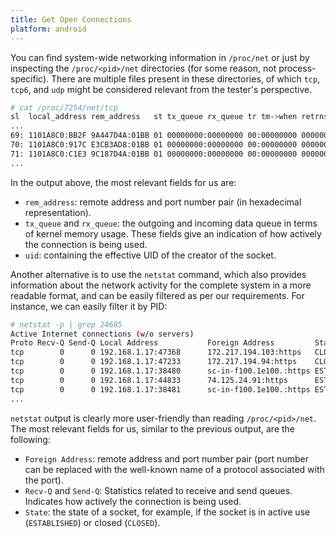 ```yaml
---
title: Get Open Connections
platform: android
---
```


You can find system-wide networking information in `/proc/net` or just by inspecting the `/proc/<pid>/net` directories (for some reason, not process-specific). There are multiple files present in these directories, of which `tcp`, `tcp6`, and `udp` might be considered relevant from the tester's perspective.

```bash
# cat /proc/7254/net/tcp
sl  local_address rem_address   st tx_queue rx_queue tr tm->when retrnsmt   uid  timeout inode
...
69: 1101A8C0:BB2F 9A447D4A:01BB 01 00000000:00000000 00:00000000 00000000 10093        0 75412 1 0000000000000000 20 3 19 10 -1
70: 1101A8C0:917C E3CB3AD8:01BB 01 00000000:00000000 00:00000000 00000000 10093        0 75553 1 0000000000000000 20 3 23 10 -1
71: 1101A8C0:C1E3 9C187D4A:01BB 01 00000000:00000000 00:00000000 00000000 10093        0 75458 1 0000000000000000 20 3 19 10 -1
...
```

In the output above, the most relevant fields for us are:

- `rem_address`: remote address and port number pair (in hexadecimal representation).
- `tx_queue` and `rx_queue`: the outgoing and incoming data queue in terms of kernel memory usage. These fields give an indication of how actively the connection is being used.
- `uid`: containing the effective UID of the creator of the socket.

Another alternative is to use the `netstat` command, which also provides information about the network activity for the complete system in a more readable format, and can be easily filtered as per our requirements. For instance, we can easily filter it by PID:

```bash
# netstat -p | grep 24685
Active Internet connections (w/o servers)
Proto Recv-Q Send-Q Local Address           Foreign Address         State       PID/Program Name
tcp        0      0 192.168.1.17:47368      172.217.194.103:https   CLOSE_WAIT  24685/com.google.android.youtube
tcp        0      0 192.168.1.17:47233      172.217.194.94:https    CLOSE_WAIT  24685/com.google.android.youtube
tcp        0      0 192.168.1.17:38480      sc-in-f100.1e100.:https ESTABLISHED 24685/com.google.android.youtube
tcp        0      0 192.168.1.17:44833      74.125.24.91:https      ESTABLISHED 24685/com.google.android.youtube
tcp        0      0 192.168.1.17:38481      sc-in-f100.1e100.:https ESTABLISHED 24685/com.google.android.youtube
...
```

`netstat` output is clearly more user-friendly than reading `/proc/<pid>/net`. The most relevant fields for us, similar to the previous output, are the following:

- `Foreign Address`: remote address and port number pair (port number can be replaced with the well-known name of a protocol associated with the port).
- `Recv-Q` and `Send-Q`: Statistics related to receive and send queues. Indicates how actively the connection is being used.
- `State`: the state of a socket, for example, if the socket is in active use (`ESTABLISHED`) or closed (`CLOSED`).
